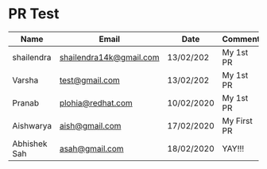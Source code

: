 # PR Test
Name | Email | Date | Comment
--- | --- | --- | --- 
shailendra | shailendra14k@gmail.com | 13/02/202 | My 1st PR
Varsha | test@gmail.com | 13/02/202 | My 1st PR
Pranab | plohia@redhat.com | 10/02/2020 | My 1st PR
Aishwarya | aish@gmail.com | 17/02/2020 | My First PR
Abhishek Sah | asah@gmail.com | 18/02/2020 | YAY!!!

